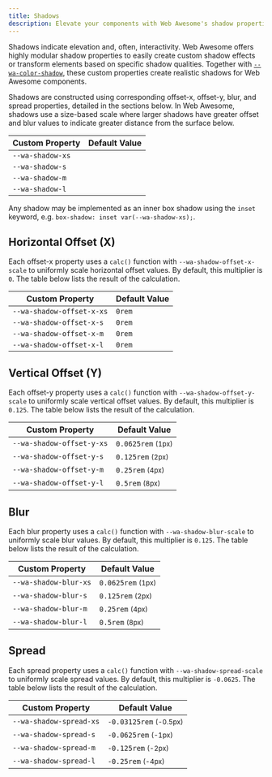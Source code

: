 ```yaml
---
title: Shadows
description: Elevate your components with Web Awesome's shadow properties.
---
```


Shadows indicate elevation and, often, interactivity. Web Awesome offers highly modular shadow properties to easily create custom shadow effects or transform elements based on specific shadow qualities. Together with [`--wa-color-shadow`](/docs/theming/color/#shadow), these custom properties create realistic shadows for Web Awesome components.

Shadows are constructed using corresponding offset-x, offset-y, blur, and spread properties, detailed in the sections below. In Web Awesome, shadows use a size-based scale where larger shadows have greater offset and blur values to indicate greater distance from the surface below.

| Custom Property  |  Default Value                                                      |
| ---------------- | ------------------------------------------------------------------- |
| `--wa-shadow-xs` | <div class="swatch" style="box-shadow: var(--wa-shadow-xs);"></div> |
| `--wa-shadow-s`  | <div class="swatch" style="box-shadow: var(--wa-shadow-s);"></div>  |
| `--wa-shadow-m`  | <div class="swatch" style="box-shadow: var(--wa-shadow-m);"></div>  |
| `--wa-shadow-l`  | <div class="swatch" style="box-shadow: var(--wa-shadow-l);"></div>  |

Any shadow may be implemented as an inner box shadow using the `inset` keyword, e.g. `box-shadow: inset var(--wa-shadow-xs);`.

## Horizontal Offset (X)

Each offset-x property uses a `calc()` function with `--wa-shadow-offset-x-scale` to uniformly scale horizontal offset values. By default, this multiplier is `0`. The table below lists the result of the calculation.

| Custom Property           |  Default Value |
| ------------------------- | -------------- |
| `--wa-shadow-offset-x-xs` | `0rem`         |
| `--wa-shadow-offset-x-s`  | `0rem`         |
| `--wa-shadow-offset-x-m`  | `0rem`         |
| `--wa-shadow-offset-x-l`  | `0rem`         |

## Vertical Offset (Y)

Each offset-y property uses a `calc()` function with `--wa-shadow-offset-y-scale` to uniformly scale vertical offset values. By default, this multiplier is `0.125`. The table below lists the result of the calculation.

| Custom Property           |  Default Value                   |
| ------------------------- | -------------------------------- |
| `--wa-shadow-offset-y-xs` | `0.0625rem` <small>(1px)</small> |
| `--wa-shadow-offset-y-s`  | `0.125rem` <small>(2px)</small>  |
| `--wa-shadow-offset-y-m`  | `0.25rem` <small>(4px)</small>   |
| `--wa-shadow-offset-y-l`  | `0.5rem` <small>(8px)</small>    |

## Blur

Each blur property uses a `calc()` function with `--wa-shadow-blur-scale` to uniformly scale blur values. By default, this multiplier is `0.125`. The table below lists the result of the calculation.

| Custom Property       |  Default Value                   |
| --------------------- | -------------------------------- |
| `--wa-shadow-blur-xs` | `0.0625rem` <small>(1px)</small> |
| `--wa-shadow-blur-s`  | `0.125rem` <small>(2px)</small>  |
| `--wa-shadow-blur-m`  | `0.25rem` <small>(4px)</small>   |
| `--wa-shadow-blur-l`  | `0.5rem` <small>(8px)</small>    |

## Spread

Each spread property uses a `calc()` function with `--wa-shadow-spread-scale` to uniformly scale spread values. By default, this multiplier is `-0.0625`. The table below lists the result of the calculation.

| Custom Property         |  Default Value                        |
| ----------------------- | ------------------------------------- |
| `--wa-shadow-spread-xs` | `-0.03125rem` <small>(-0.5px)</small> |
| `--wa-shadow-spread-s`  | `-0.0625rem` <small>(-1px)</small>    |
| `--wa-shadow-spread-m`  | `-0.125rem` <small>(-2px)</small>     |
| `--wa-shadow-spread-l`  | `-0.25rem` <small>(-4px)</small>      |
